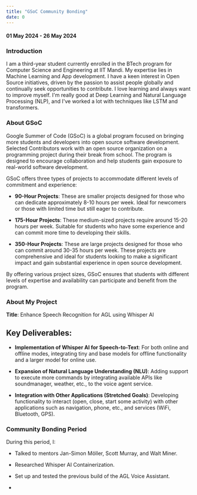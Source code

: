 ```yaml
---
title: "GSoC Community Bonding"
date: 0
---
```



<!-- # Community Bonding Period -->

#### 01 May 2024 - 26 May 2024

### Introduction
I am a third-year student currently enrolled in the BTech program for Computer Science and Engineering at IIT Mandi. My expertise lies in Machine Learning and App development. I have a keen interest in Open Source initiatives, driven by the passion to assist people globally and continually seek opportunities to contribute. I love learning and always want to improve myself. I'm really good at Deep Learning and Natural Language Processing (NLP), and I've worked a lot with techniques like LSTM and transformers.

### About GSoC

Google Summer of Code (GSoC) is a global program focused on bringing more students and developers into open source software development. Selected Contributors work with an open source organization on a programming project during their break from school. The program is designed to encourage collaboration and help students gain exposure to real-world software development.

GSoC offers three types of projects to accommodate different levels of commitment and experience:

- **90-Hour Projects**: These are smaller projects designed for those who can dedicate approximately 8-10 hours per week. Ideal for newcomers or those with limited time but still eager to contribute.


- **175-Hour Projects**: These medium-sized projects require around 15-20 hours per week. Suitable for students who have some experience and can commit more time to developing their skills.


- **350-Hour Projects**: These are large projects designed for those who can commit around 30-35 hours per week. These projects are comprehensive and ideal for students looking to make a significant impact and gain substantial experience in open source development.

By offering various project sizes, GSoC ensures that students with different levels of expertise and availability can participate and benefit from the program.

### About My Project
**Title**: Enhance Speech Recognition for AGL using Whisper AI

## Key Deliverables:

- **Implementation of Whisper AI for Speech-to-Text**: For both online and offline modes, integrating tiny and base models for offline functionality and a larger model for online use.

- **Expansion of Natural Language Understanding (NLU)**: Adding support to execute more commands by integrating available APIs like soundmanager, weather, etc., to the voice agent service.

- **Integration with Other Applications (Stretched Goals)**: Developing functionality to interact (open, close, start some activity) with other applications such as navigation, phone, etc., and services (WiFi, Bluetooth, GPS).

### Community Bonding Period
During this period, I:

- Talked to mentors Jan-Simon Möller, Scott Murray, and Walt Miner.

- Researched Whisper AI Containerization.

- Set up and tested the previous build of the AGL Voice Assistant.

-